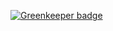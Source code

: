 

[![Greenkeeper badge](https://badges.greenkeeper.io/loiane/angular-reactive-forms-valitate-submit.svg)](https://greenkeeper.io/)